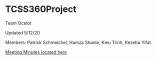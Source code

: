 # TCSS360Project

Team Ocelot

Updated 5/12/20

Members:
  Patrick Schmeichel, 
  Hamza Shanle, 
  Kieu Trinh, 
  Kezeba Yifat
  
[Meeting Minutes located here](https://github.com/patschm-uw/TCSS360Project/wiki/Meeting-Minutes)
